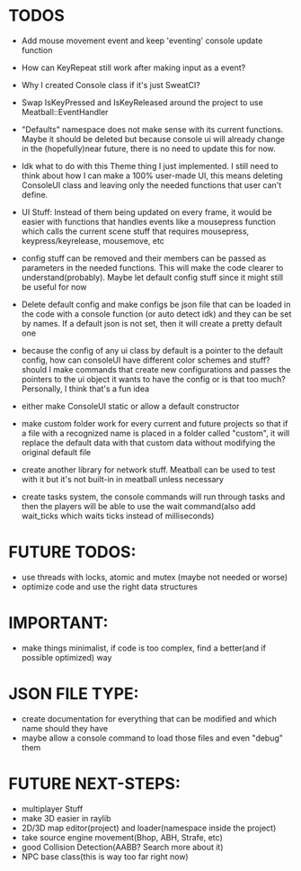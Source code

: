 # TODOS
- Add mouse movement event and keep 'eventing' console update function
- How can KeyRepeat still work after making input as a event?

- Why I created Console class if it's just SweatCI?

- Swap IsKeyPressed and IsKeyReleased around the project to use Meatball::EventHandler

- "Defaults" namespace does not make sense with its current functions. Maybe it should be deleted but because console ui will already change in the (hopefully)near future, there is no need to update this for now.

- Idk what to do with this Theme thing I just implemented. I still need to think about how I can make a 100% user-made UI, this means deleting ConsoleUI class and leaving only the needed functions that user can't define.

- UI Stuff: Instead of them being updated on every frame, it would be easier with functions that handles events like a mousepress function which calls the current scene stuff that requires mousepress, keypress/keyrelease, mousemove, etc

- config stuff can be removed and their members can be passed as parameters in the needed functions. This will make the code clearer to understand(probably). Maybe let default config stuff since it might still be useful for now

- Delete default config and make configs be json file that can be loaded in the code with a console function (or auto detect idk) and they can be set by names. If a default json is not set, then it will create a pretty default one

- because the config of any ui class by default is a pointer to the default config, how can consoleUI have different color schemes and stuff? should I make commands that create new configurations and passes the pointers to the ui object it wants to have the config or is that too much? Personally, I think that's a fun idea

- either make ConsoleUI static or allow a default constructor

- make custom folder work for every current and future projects so that if a file with a recognized name is placed in a folder called "custom", it will replace the default data with that custom data without modifying the original default file

- create another library for network stuff. Meatball can be used to test with it but it's not built-in in meatball unless necessary

- create tasks system, the console commands will run through tasks and then the players will be able to use the wait command(also add wait_ticks which waits ticks instead of milliseconds)

# FUTURE TODOS:
- use threads with locks, atomic and mutex (maybe not needed or worse)
- optimize code and use the right data structures

# IMPORTANT:
- make things minimalist, if code is too complex, find a better(and if possible optimized) way

# JSON FILE TYPE:
- create documentation for everything that can be modified and which name should they have
- maybe allow a console command to load those files and even "debug" them

# FUTURE NEXT-STEPS:
- multiplayer Stuff
- make 3D easier in raylib
- 2D/3D map editor(project) and loader(namespace inside the project)
- take source engine movement(Bhop, ABH, Strafe, etc)
- good Collision Detection(AABB? Search more about it)
- NPC base class(this is way too far right now)